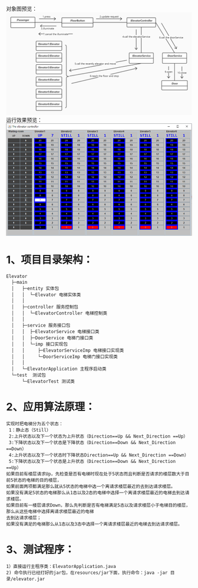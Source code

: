 对象图预览：
    ![image](https://github.com/lugh99/test/blob/master/ElevatorObjectDiagram.jpg)
运行效果预览：
    ![image](https://github.com/lugh99/test/blob/master/elevator.png)
	
1、项目目录架构：
=
    Elevator
	  ├─main
	  │	  ├─entity 实体包
	  │	  │  └─Elevator 电梯实体类
	  │	  │
	  │	  ├─controller 服务控制包
	  │	  │  └─ElevatorController 电梯控制类
	  │	  │
	  │	  ├─service 服务接口包
	  │	  │  ├─ElevatorService 电梯接口类
	  │	  │  ├─DoorService 电梯门接口类
	  │	  │  └─imp 接口实现包
	  │	  │     ├─ElevatorServiceImp 电梯接口实现类
	  │	  │     └─DoorServiceImp 电梯门接口实现类
	  │	  │
	  │	  └─ElevatorApplication 主程序启动类
	  └─test  测试包
	      └─ElevatorTest 测试类
2、应用算法原理：
=
    实现时把电梯分为五个状态：
     1：静止态（Still）
     2:上升状态以及下一个状态为上升状态（Direction==Up && Next_Direction ==Up）
     3:下降状态以及下一个状态是下降状态（Direction==Down && Next_Direction ==Down）
     4:上升状态以及下一个状态时下降状态Direction==Up && Next_Direction ==Down）
     5:下降状态以及下一个状态是上升状态（Direction==Down && Next_Direction ==Up）
    如果目前有楼层请求Up，先检查是否有电梯时现在处于5状态而且判断是否请求的楼层数大于目前5状态的电梯的目的楼层，
    如果前面两项都满足那么就从5状态的电梯中选一个离请求楼层最近的去到达请求楼层。
    如果没有满足5状态的电梯那么从1态以及2态的电梯中选择一个离请求楼层最近的电梯去到达请求楼层。
    如果目前有一楼层请求Down，那么先判断是否有电梯满足5态以及请求楼层小于电梯目的楼层，那么从这些电梯中选择离请求楼层最近的电梯
	去到达请求楼层；
    如果没有满足的电梯那么从1态以及3态中选择一个离请求楼层最近的电梯去到达请求楼层。
3、测试程序：
=
    1）直接运行主程序类：ElevatorApplication.java
    2) 命令执行已经打好的jar包，在resources/jar下面，执行命令：java -jar 目录/elevator.jar

